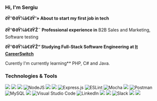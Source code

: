 ### Hi, I'm Sergiu

**ðŸ‘©ðŸ¼â€ðŸ’» About to start my first job in tech**

**ðŸ‘©ðŸ¼â€ðŸŽ¨ Professional experience in** B2B Sales and Marketing, Software testing

**ðŸ‘©ðŸ¼â€ðŸŽ“ Studying Full-Stack Software Engineering at [It CareerSwitch](https://itcareerswitch.co.uk/)**


Curently I'm currently learning** PHP, C# and Java.

### Technologies & Tools
<p>
 <img src="https://img.shields.io/badge/HTML-E34F26?style=for-the-badge&logo=html5&logoColor=white&style=plastic" /> 
 <img src="https://img.shields.io/badge/CSS-1572B6?style=for-the-badge&logo=css3&logoColor=white&style=plastic"> 
  <img src="https://img.shields.io/badge/JavaScript-F7DF1E?style=for-the-badge&logo=javascript&logoColor=black&style=plastic" />
  <img alt="NodeJS" src="https://img.shields.io/badge/node.js-%2343853D.svg?style=for-the-badge&logo=node-dot-js&logoColor=white&style=plastic"/> 
   <img src="https://img.shields.io/badge/React-20232A?style=for-the-badge&logo=react&logoColor=61DAFB&style=plastic" /> 
  <img src="https://img.shields.io/badge/Jest-C21325?style=for-the-badge&logo=jest&logoColor=white&style=plastic" /> 
 <img alt="Express.js" src="https://img.shields.io/badge/Express.js-%23404d59.svg?style=for-the-badge&logo=express&logoColor=%2361DAFB&style=lastic"/> 
 <img alt="ESLint" src="https://img.shields.io/badge/ESLint-4B3263?style=for-the-badge&logo=eslint&logoColor=white&style=plastic" />
 <img alt="Mocha" src="https://img.shields.io/badge/-Mocha-%238D6748?style=for-the-badge&logo=Mocha&logoColor=white&style=plastic" /> 
 <a href="https://python.org" title="Go to Python homepage">
 <img src="https://img.shields.io/badge/Python-%?logo=python&logoColor=white" /></a>
  <img alt="Postman" src="https://img.shields.io/badge/Postman-FF6C37?style=for-the-badge&logo=postman&logoColor=red&style=plastic" /> 
 <img alt="MySQL" src="https://img.shields.io/badge/MySQL-%2300f.svg?style=for-the-badge&logo=mysql&logoColor=white&style=plastic&badge-color=black" />
   <img src="https://img.shields.io/badge/PostgreSQL-316192?style=for-the-badge&logo=postgresql&logoColor=white&style=plastic" /> 
  <img alt="Visual Studio Code" src="https://img.shields.io/badge/VisualStudioCode-0078d7.svg?style=for-the-badge&logo=visual-studio-code&logoColor=white&style=plastic"/> 
  <img alt="LinkedIn" src="https://img.shields.io/badge/linkedin-%230077B5.svg?style=for-the-badge&logo=linkedin&logoColor=white&style=plastic"/>   
  <img src="https://img.shields.io/badge/GitHub-100000?style=for-the-badge&logo=github&logoColor=white&style=plastic" /> 
  <img src="https://img.shields.io/badge/Markdown-000000?style=for-the-badge&logo=markdown&logoColor=white&style=plastic">   <img alt="Slack" src="https://img.shields.io/badge/Slack-4A154B?style=for-the-badge&logo=slack&logoColor=white&style=plastic" /> 
  <img src="https://img.shields.io/badge/Bootstrap-563D7C?style=for-the-badge&logo=bootstrap&logoColor=white&style=plastic" />  
  <img src="https://img.shields.io/badge/Heroku-430098?style=for-the-badge&logo=heroku&logoColor=white&style=plastic" />  
</p>
